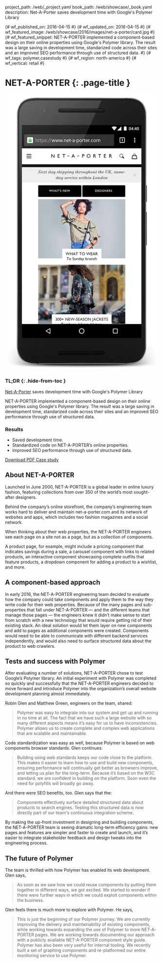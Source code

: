 project_path: /web/_project.yaml book_path: /web/showcase/_book.yaml description: Net-A-Porter saves development time with Google's Polymer Library

{# wf_published_on: 2016-04-15 #} {# wf_updated_on: 2016-04-15 #} {# wf_featured_image: /web/showcase/2016/images/net-a-porter/card.jpg #} {# wf_featured_snippet: NET-A-PORTER implemented a component-based design on their online properties using Google's Polymer library. The result was a large saving in development time, standarized code across their sites and an improved SEO performance through use of structured data. #} {# wf_tags: polymer,casestudy #} {# wf_region: north-america #} {# wf_vertical: retail #}

# NET-A-PORTER {: .page-title }

<img src="images/net-a-porter/net-a-porter-device.gif" class="attempt-right" />

### TL;DR {: .hide-from-toc }

[Net-A-Porter](https://www.net-a-porter.com/) saves development time with Google's Polymer Library

NET-A-PORTER implemented a component-based design on their online properties using Google's Polymer library. The result was a large saving in development time, standarized code across their sites and an improved SEO performance through use of structured data.

### Results

* Saved development time.
* Standardized code on NET-A-PORTER’s online properties.
* Improved SEO performance through use of structured data.

<a class="button button-primary" href="pdfs/net-a-porter.pdf">
  Download PDF Case study
</a>

<div class="wf-clear"></div>

## About NET-A-PORTER

Launched in June 2000, NET-A-PORTER is a global leader in online luxury fashion, featuring collections from over 350 of the world’s most sought-after designers.

Behind the company’s online storefront, the company’s engineering team works hard to deliver and maintain net-a-porter.com and its network of websites and apps, which includes two fashion magazines and a social network.

When thinking about their web properties, the NET-A-PORTER engineers see each page on a site not as a page, but as a collection of components.

A product page, for example, might include a pricing component that indicates savings during a sale, a carousel component with links to related products, an interactive component showcasing complete outfits that feature products, a dropdown component for adding a product to a wishlist, and more.

## A component-based approach

In early 2016, the NET-A-PORTER engineering team decided to evaluate how the company could take components and apply them to the way they write code for their web properties. Because of the many pages and sub-properties that fall under NET-A-PORTER &mdash; and the different teams that manage those pages &mdash; the engineers knew it didn’t make sense to start from scratch with a new technology that would require getting rid of their existing stack. An ideal solution would let them layer on new components and add to pages as additional components were created. Components would need to be able to communicate with different backend services independently, and would also need to surface structured data about the product to web crawlers.

## Tests and success with Polymer

After evaluating a number of solutions, NET-A-PORTER chose to test Google’s Polymer library. An initial experiment with Polymer was completed so quickly and successfully that the NET-A-PORTER engineers decided to move forward and introduce Polymer into the organization’s overall website development planning almost immediately.

Robin Glen and Matthew Green, engineers on the team, shared:

> Polymer was easy to integrate into our system and get up and running in no time at all. The fact that we have such a large website with so many different aspects means it’s easy for us to have inconsistencies. Polymer allows us to create complete and complex web applications that are scalable and maintainable.

Code standardization was easy as well, because Polymer is based on web components browser standards. Glen continues:

> Building using web standards keeps our code close to the platform. This makes it easier to learn how to use and build new components, ensuring performance will continually get better as browsers improve, and letting us plan for the long-term. Because it’s based on the W3C standard, we are confident in building on the platform. Soon even the need for polyfills will broadly go away.

And there were SEO benefits, too. Glen says that the:

> Components effectively surface detailed structured data about products to search engines. Testing this structured data is now directly part of our team's continuous integration scheme.

By making the up-front investment in designing and building components, the NET-A-PORTER team is seeing dramatic long-term efficiency gains: new pages and features are simpler and faster to create and launch, and it’s easier to integrate stakeholder feedback and design tweaks into the engineering process.

## The future of Polymer

The team is thrilled with how Polymer has enabled its web development. Glen says,

> As soon as we saw how we could reuse components by putting them together in different ways, we got excited. We started to wonder if there were further ways in which we could exploit components within the business.

Glen feels there is much more to explore with Polymer. He says,

> This is just the beginning of our Polymer journey. We are currently improving the delivery and maintainability of existing components, while working towards expanding the use of Polymer to more NET-A-PORTER pages. We are working towards documenting our approach with a publicly available NET-A-PORTER component style guide. Polymer has also been very useful for internal tooling. We recently built a set of graphing components and re-platformed our entire monitoring service to use Polymer.